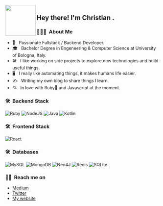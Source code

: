 <img align="left" width="100" height="100" src="https://github.com/a-chris/achris.me/blob/main/public/resources/avatar.webp">

<h2> Hey there! I'm Christian .</h2>

<h3> 👨🏻‍💻 &nbsp;About Me </h3>

- 🤔 &nbsp; Passionate Fullstack / Backend Developer.
- 🎓 &nbsp; Bachelor Degree in Engeneering & Computer Science at University of Bologna, Italy.
- 🛠 &nbsp; I like working on side projects to explore new technologies and build useful things.
- 🖥 &nbsp; I really like automating things, it makes humans life easier.
- ✍️ &nbsp; Writing my own blog to share things I learn.
- 💘 &nbsp; In love with Ruby💎 and Javascript at the moment.

<h3> 🛠 &nbsp;Backend Stack</h3>

![Ruby](https://img.shields.io/badge/Ruby-CC342D?style=for-the-badge&logo=ruby&logoColor=white)
![NodeJS](https://img.shields.io/badge/Node.js-43853D?style=for-the-badge&logo=node.js&logoColor=white)
![Java](https://img.shields.io/badge/Java-ED8B00?style=for-the-badge&logo=java&logoColor=white)
![Kotlin](https://img.shields.io/badge/Kotlin-0095D5?&style=for-the-badge&logo=kotlin&logoColor=white)

<h3> 🛠 &nbsp;Frontend Stack</h3>

![React](https://img.shields.io/badge/React-20232A?style=for-the-badge&logo=react&logoColor=61DAFB)

<h3> 🛠 &nbsp;Databases</h3>

![MySQL](https://img.shields.io/badge/MySQL-00000F?style=for-the-badge&logo=mysql&logoColor=white)
![MongoDB](https://img.shields.io/badge/MongoDB-4EA94B?style=for-the-badge&logo=mongodb&logoColor=white)
![Neo4J](https://img.shields.io/badge/Neo4j-008CC1?style=for-the-badge&logo=neo4j&logoColor=white)
![Redis](https://img.shields.io/badge/redis-%23DD0031.svg?style=for-the-badge&logo=redis&logoColor=white)
![SQLite](https://img.shields.io/badge/sqlite-%2307405e.svg?style=for-the-badge&logo=sqlite&logoColor=white)
  
 <h3> 🤝🏻 &nbsp;Reach me on</h3>
 
 - [Medium](https://medium.com/@a.christian.toscano)
 - [Twitter](https://twitter.com/a_chris15)
 - [My website](https://achris.me)
